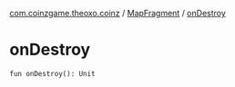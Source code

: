 [com.coinzgame.theoxo.coinz](../index.md) / [MapFragment](index.md) / [onDestroy](.)

# onDestroy

`fun onDestroy(): Unit`